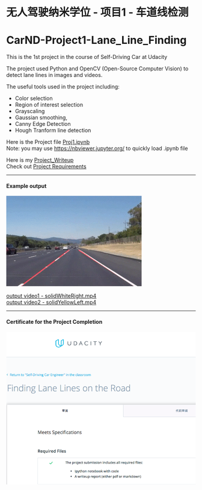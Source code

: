 # 无人驾驶纳米学位 - 项目1 - 车道线检测
# CarND-Project1-Lane_Line_Finding

[//]: # (Image References)
[image1]: ./examples/example.gif
[image2]: ./Pass-certificate.png

This is the 1st project in the course of Self-Driving Car at Udacity

The project used Python and OpenCV (Open-Source Computer Vision) to detect lane lines in images and videos. 

The useful tools used in the project including:
 - Color selection 
 - Region of interest selection
 - Grayscaling
 - Gaussian smoothing, 
 - Canny Edge Detection 
 - Hough Tranform line detection
 
 Here is the Project file [Proj1.ipynb](./Proj1.ipynb)  
 Note:  you may use https://nbviewer.jupyter.org/ to quickly load .ipynb file
 
 Here is my [Project_Writeup](./Project_Writeup.md)  
 Check out  [Project Requirements](./Project_README.md)
 
---
#### Example output 

![alt text][image1]

[output video1 - solidWhiteRight.mp4](./solidWhiteRight.mp4)  
[output video2 - solidYellowLeft.mp4](./solidYellowLeft.mp4)

---
#### Certificate for the Project Completion
![alt text][image2]
